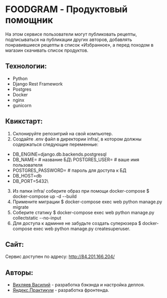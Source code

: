 # FOODGRAM - Продуктовый помощник
На этом сервисе пользователи могут публиковать рецепты, подписываться на публикации других авторов, добавлять понравившиеся рецепты в список «Избранное», а перед походом в магазин скачивать список продуктов.

## Технологии:
- Python
- Django Rest Framework
- Postgres
- Docker
- nginx
- gunicorn

## Квикстарт:
1) Склонируйте репозитрий на свой компьютер.
2) Создайте .env файл в директории infra/, в котором должны содержаться следующие переменные:
- DB_ENGINE=django.db.backends.postgresql
- DB_NAME= # название БД\ POSTGRES_USER= # ваше имя пользователя
- POSTGRES_PASSWORD= # пароль для доступа к БД
- DB_HOST=db
- DB_PORT=5432\
3) Из папки infra/ соберите образ при помощи docker-compose $ docker-compose up -d --build
4) Примените миграции $ docker-compose exec web python manage.py migrate
5) Соберите статику $ docker-compose exec web python manage.py collectstatic --no-input
6) Для доступа к админке не забудьте создать суперюзера $ docker-compose exec web python manage.py createsuperuser.


## Сайт:
Сервис доступен по адресу: http://84.201.166.204/

## Авторы: 
- [Вихляев Василий](https://github.com/BasilVik) - разработка бэкэнда и настройка деплоя. 
- [Яндекс.Практикум](https://github.com/yandex-praktikum) - разработка фронтенда.
